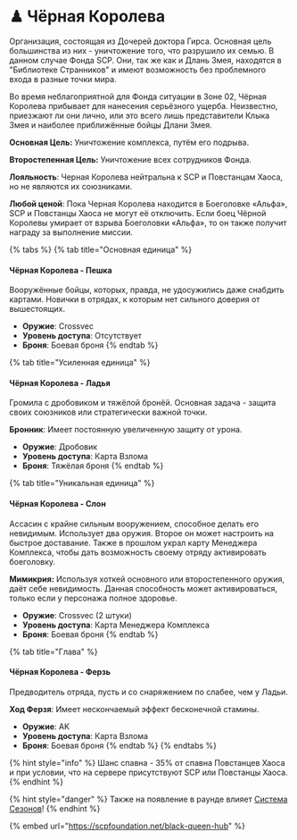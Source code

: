 # ♟ Чёрная Королева

Организация, состоящая из Дочерей доктора Гирса. Основная цель большинства из них - уничтожение того, что разрушило их семью. В данном случае Фонда SCP. Они, так же как и Длань Змея, находятся в "Библиотеке Странников" и имеют возможность без проблемного входа в разные точки мира.

Во время неблагоприятной для Фонда ситуации в Зоне 02, Чёрная Королева прибывает для нанесения серьёзного ущерба. Неизвестно, приезжают ли они лично, или это всего лишь представители Клыка Змея и наиболее приближённые бойцы Длани Змея.

**Основная Цель:** Уничтожение комплекса, путём его подрыва.

**Второстепенная Цель:** Уничтожение всех сотрудников Фонда.

**Лояльность**: Черная Королева нейтральна к SCP и Повстанцам Хаоса, но не являются их союзниками.

**Любой ценой**: Пока Черная Королева находится в Боеголовке «Альфа», SCP и Повстанцы Хаоса не могут её отключить. Если боец Чёрной Королевы умирает от взрыва Боеголовки «Альфа», то он также получит награду за выполнение миссии.

{% tabs %}
{% tab title="Основная единица" %}
#### Чёрная Королева - Пешка

Вооружённые бойцы, которых, правда, не удосужились даже снабдить картами. Новички в отрядах, к которым нет сильного доверия от вышестоящих.

* **Оружие**: Crossvec
* **Уровень доступа**: Отсутствует
* **Броня**: Боевая броня
{% endtab %}

{% tab title="Усиленная единица" %}
#### Чёрная Королева - Ладья

Громила с дробовиком и тяжёлой бронёй. Основная задача - защита своих союзников или стратегически важной точки.

**Бронник**: Имеет постоянную увеличенную защиту от урона.

* **Оружие**: Дробовик
* **Уровень доступа**: Карта Взлома
* **Броня**: Тяжёлая броня
{% endtab %}

{% tab title="Уникальная единица" %}
#### Чёрная Королева - Слон

Ассасин с крайне сильным вооружением, способное делать его невидимым. Использует два оружия. Второе он может настроить на быстрое доставание. Также в прошлом украл карту Менеджера Комплекса, чтобы дать возможность своему отряду активировать боеголовку.

**Мимикрия:** Используя хоткей основного или второстепенного оружия, даёт себе невидимость. Данная способность может активироваться, только если у персонажа полное здоровье.

* **Оружие**: Crossvec (2 штуки)
* **Уровень доступа**: Карта Менеджера Комплекса
* **Броня**: Боевая броня
{% endtab %}

{% tab title="Глава" %}
#### Чёрная Королева - Ферзь

Предводитель отряда, пусть и со снаряжением по слабее, чем у Ладьи.

**Ход Ферзя**: Имеет нескончаемый эффект бесконечной стамины.

* **Оружие**: AK
* **Уровень доступа**: Карта Взлома
* **Броня**: Боевая броня
{% endtab %}
{% endtabs %}

{% hint style="info" %}
Шанс спавна - 35% от спавна Повстанцев Хаоса и при условии, что на сервере присутствуют SCP или Повстанцы Хаоса.
{% endhint %}

{% hint style="danger" %}
Также на появление в раунде влияет [Система Сезонов](../../server-systems/seasons-system.md)!
{% endhint %}

{% embed url="https://scpfoundation.net/black-queen-hub" %}
